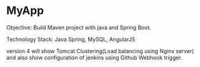 # MyApp


Objective: Build Maven project with java and Spring Boot.  

Technology Stack: Java Spring, MySQL, AngularJS


version 4 will show Tomcat Clustering(Load balancing using Nginx server) and also show configuration of jenkins using Github Webhook trigger.

